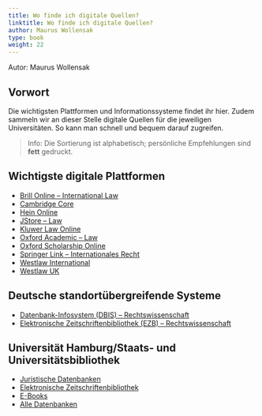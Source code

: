 ```yaml
---
title: Wo finde ich digitale Quellen?
linktitle: Wo finde ich digitale Quellen?
author: Maurus Wollensak
type: book
weight: 22
---
```


Autor: Maurus Wollensak

## Vorwort

Die wichtigsten Plattformen und Informationssysteme findet ihr hier. Zudem sammeln wir an dieser Stelle digitale Quellen für die jeweiligen Universitäten. So kann man schnell und bequem darauf zugreifen.

> Info: Die Sortierung ist alphabetisch; persönliche Empfehlungen sind **fett** gedruckt.

## Wichtigste digitale Plattformen

* [Brill Online – International Law](https://brill.com/subject/LIL)
* [Cambridge Core](https://www.cambridge.org/core)
* [Hein Online](https://home.heinonline.org)
* [JStore – Law](https://www.jstor.org/subject/law)
* [Kluwer Law Online](https://kluwerlawonline.com)
* [Oxford Academic – Law](https://academic.oup.com/journals/pages/law)
* [Oxford Scholarship Online](https://oxford.universitypressscholarship.com)
* [Springer Link – Internationales Recht](https://www.springer.com/de/jura/internationales-recht)
* [Westlaw International](http://www.westlawinternational.com)
* [Westlaw UK](https://legalsolutions.thomsonreuters.co.uk/en/products-services/westlaw-uk.html)

## Deutsche standortübergreifende Systeme

* [Datenbank-Infosystem (DBIS) – Rechtswissenschaft](https://rzblx10.uni-regensburg.de/dbinfo/dbliste.php?bib_id=alle&colors=3&ocolors=40&lett=f&gebiete=15)
* [Elektronische Zeitschriftenbibliothek (EZB) – Rechtswissenschaft](http://rzblx1.uni-regensburg.de/ezeit/fl.phtml?bibid=AAAAA&colors=7&lang=de&notation=P)

## Universität Hamburg/Staats- und Universitätsbibliothek

* [Juristische Datenbanken](https://www.jura.uni-hamburg.de/die-fakultaet/zbr/medien-und-recherche/elektronische-medien/juristische-datenbanken.html)
* [Elektronische Zeitschriftenbibliothek](https://www.sub.uni-hamburg.de/en/recherche/elektronische-zeitschriftenbibliothek.html)
* [E-Books](https://www.sub.uni-hamburg.de/en/recherche/e-books.html)
* [Alle Datenbanken](https://www.sub.uni-hamburg.de/de/nc/recherche/datenbank-informationssystem.html)